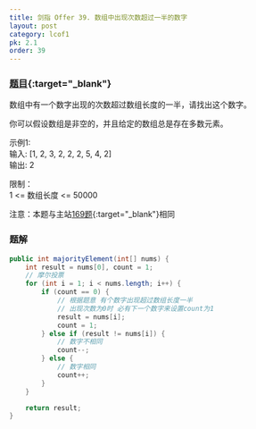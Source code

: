 ```yaml
---
title: 剑指 Offer 39. 数组中出现次数超过一半的数字
layout: post
category: lcof1
pk: 2.1
order: 39
---
```


### [题目](https://leetcode-cn.com/problems/shu-zu-zhong-chu-xian-ci-shu-chao-guo-yi-ban-de-shu-zi-lcof/){:target="_blank"}

数组中有一个数字出现的次数超过数组长度的一半，请找出这个数字。

你可以假设数组是非空的，并且给定的数组总是存在多数元素。

示例1:  
输入: [1, 2, 3, 2, 2, 2, 5, 4, 2]  
输出: 2

限制：  
1 <= 数组长度 <= 50000

注意：本题与主站[169题](https://leetcode-cn.com/problems/majority-element/){:target="_blank"}相同

### 题解

```java
public int majorityElement(int[] nums) {
    int result = nums[0], count = 1;
    // 摩尔投票
    for (int i = 1; i < nums.length; i++) {
        if (count == 0) {
            // 根据题意 有个数字出现超过数组长度一半
            // 出现次数为0时 必有下一个数字来设置count为1
            result = nums[i];
            count = 1;
        } else if (result != nums[i]) {
            // 数字不相同
            count--;
        } else {
            // 数字相同
            count++;
        }
    }

    return result;
}
```